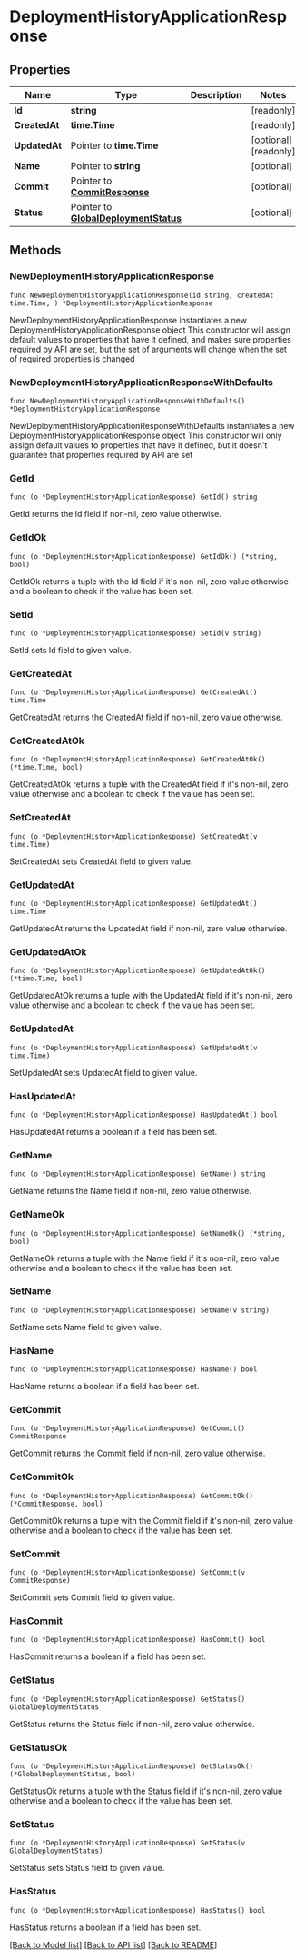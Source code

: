 # DeploymentHistoryApplicationResponse

## Properties

Name | Type | Description | Notes
------------ | ------------- | ------------- | -------------
**Id** | **string** |  | [readonly] 
**CreatedAt** | **time.Time** |  | [readonly] 
**UpdatedAt** | Pointer to **time.Time** |  | [optional] [readonly] 
**Name** | Pointer to **string** |  | [optional] 
**Commit** | Pointer to [**CommitResponse**](CommitResponse.md) |  | [optional] 
**Status** | Pointer to [**GlobalDeploymentStatus**](GlobalDeploymentStatus.md) |  | [optional] 

## Methods

### NewDeploymentHistoryApplicationResponse

`func NewDeploymentHistoryApplicationResponse(id string, createdAt time.Time, ) *DeploymentHistoryApplicationResponse`

NewDeploymentHistoryApplicationResponse instantiates a new DeploymentHistoryApplicationResponse object
This constructor will assign default values to properties that have it defined,
and makes sure properties required by API are set, but the set of arguments
will change when the set of required properties is changed

### NewDeploymentHistoryApplicationResponseWithDefaults

`func NewDeploymentHistoryApplicationResponseWithDefaults() *DeploymentHistoryApplicationResponse`

NewDeploymentHistoryApplicationResponseWithDefaults instantiates a new DeploymentHistoryApplicationResponse object
This constructor will only assign default values to properties that have it defined,
but it doesn't guarantee that properties required by API are set

### GetId

`func (o *DeploymentHistoryApplicationResponse) GetId() string`

GetId returns the Id field if non-nil, zero value otherwise.

### GetIdOk

`func (o *DeploymentHistoryApplicationResponse) GetIdOk() (*string, bool)`

GetIdOk returns a tuple with the Id field if it's non-nil, zero value otherwise
and a boolean to check if the value has been set.

### SetId

`func (o *DeploymentHistoryApplicationResponse) SetId(v string)`

SetId sets Id field to given value.


### GetCreatedAt

`func (o *DeploymentHistoryApplicationResponse) GetCreatedAt() time.Time`

GetCreatedAt returns the CreatedAt field if non-nil, zero value otherwise.

### GetCreatedAtOk

`func (o *DeploymentHistoryApplicationResponse) GetCreatedAtOk() (*time.Time, bool)`

GetCreatedAtOk returns a tuple with the CreatedAt field if it's non-nil, zero value otherwise
and a boolean to check if the value has been set.

### SetCreatedAt

`func (o *DeploymentHistoryApplicationResponse) SetCreatedAt(v time.Time)`

SetCreatedAt sets CreatedAt field to given value.


### GetUpdatedAt

`func (o *DeploymentHistoryApplicationResponse) GetUpdatedAt() time.Time`

GetUpdatedAt returns the UpdatedAt field if non-nil, zero value otherwise.

### GetUpdatedAtOk

`func (o *DeploymentHistoryApplicationResponse) GetUpdatedAtOk() (*time.Time, bool)`

GetUpdatedAtOk returns a tuple with the UpdatedAt field if it's non-nil, zero value otherwise
and a boolean to check if the value has been set.

### SetUpdatedAt

`func (o *DeploymentHistoryApplicationResponse) SetUpdatedAt(v time.Time)`

SetUpdatedAt sets UpdatedAt field to given value.

### HasUpdatedAt

`func (o *DeploymentHistoryApplicationResponse) HasUpdatedAt() bool`

HasUpdatedAt returns a boolean if a field has been set.

### GetName

`func (o *DeploymentHistoryApplicationResponse) GetName() string`

GetName returns the Name field if non-nil, zero value otherwise.

### GetNameOk

`func (o *DeploymentHistoryApplicationResponse) GetNameOk() (*string, bool)`

GetNameOk returns a tuple with the Name field if it's non-nil, zero value otherwise
and a boolean to check if the value has been set.

### SetName

`func (o *DeploymentHistoryApplicationResponse) SetName(v string)`

SetName sets Name field to given value.

### HasName

`func (o *DeploymentHistoryApplicationResponse) HasName() bool`

HasName returns a boolean if a field has been set.

### GetCommit

`func (o *DeploymentHistoryApplicationResponse) GetCommit() CommitResponse`

GetCommit returns the Commit field if non-nil, zero value otherwise.

### GetCommitOk

`func (o *DeploymentHistoryApplicationResponse) GetCommitOk() (*CommitResponse, bool)`

GetCommitOk returns a tuple with the Commit field if it's non-nil, zero value otherwise
and a boolean to check if the value has been set.

### SetCommit

`func (o *DeploymentHistoryApplicationResponse) SetCommit(v CommitResponse)`

SetCommit sets Commit field to given value.

### HasCommit

`func (o *DeploymentHistoryApplicationResponse) HasCommit() bool`

HasCommit returns a boolean if a field has been set.

### GetStatus

`func (o *DeploymentHistoryApplicationResponse) GetStatus() GlobalDeploymentStatus`

GetStatus returns the Status field if non-nil, zero value otherwise.

### GetStatusOk

`func (o *DeploymentHistoryApplicationResponse) GetStatusOk() (*GlobalDeploymentStatus, bool)`

GetStatusOk returns a tuple with the Status field if it's non-nil, zero value otherwise
and a boolean to check if the value has been set.

### SetStatus

`func (o *DeploymentHistoryApplicationResponse) SetStatus(v GlobalDeploymentStatus)`

SetStatus sets Status field to given value.

### HasStatus

`func (o *DeploymentHistoryApplicationResponse) HasStatus() bool`

HasStatus returns a boolean if a field has been set.


[[Back to Model list]](../README.md#documentation-for-models) [[Back to API list]](../README.md#documentation-for-api-endpoints) [[Back to README]](../README.md)


